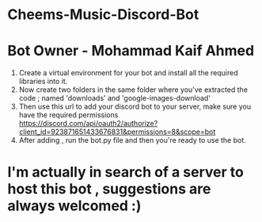 # Cheems-Music-Discord-Bot
# Bot Owner - Mohammad Kaif Ahmed

1. Create a virtual environment for your bot and install all the required libraries into it.
2. Now create two folders in the same folder where you've extracted the code ; named 'downloads' and 'google-images-download' 
3. Then use this url to add your discord bot to your server, make sure you have the required permissions  
    https://discord.com/api/oauth2/authorize?client_id=923871651433676831&permissions=8&scope=bot
4. After adding , run the bot.py file and then you're ready to use the bot. 


# I'm actually in search of a server to host this bot , suggestions are always welcomed :)
